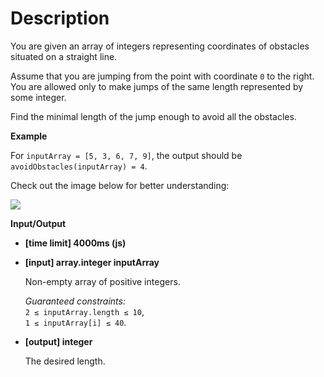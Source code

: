 # Description
You are given an array of integers representing coordinates of obstacles situated on a straight line.

Assume that you are jumping from the point with coordinate `0` to the right. You are allowed only to make jumps of the same length represented by some integer.

Find the minimal length of the jump enough to avoid all the obstacles.

**Example**

For `inputArray = [5, 3, 6, 7, 9]`, the output should be  
`avoidObstacles(inputArray) = 4`.

Check out the image below for better understanding:

![](https://codefightsuserpics.s3.amazonaws.com/tasks/avoidObstacles/img/example.png?_tm=1490625560816)

**Input/Output**

*   **[time limit] 4000ms (js)**

*   **[input] array.integer inputArray**

    Non-empty array of positive integers.

    _Guaranteed constraints:_  
    `2 ≤ inputArray.length ≤ 10`,  
    `1 ≤ inputArray[i] ≤ 40`.

*   **[output] integer**

    The desired length.